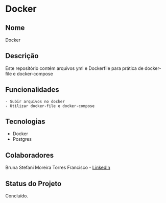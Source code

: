 # Docker

## Nome
Docker

## Descrição
Este repositório contém arquivos yml e Dockerfile para prática de docker-file e docker-compose

## Funcionalidades
    - Subir arquivos no docker
    - Utilizar docker-file e docker-compose
    
## Tecnologias
- Docker
- Postgres

## Colaboradores
Bruna Stefani Moreira Torres Francisco - <a href="https://www.linkedin.com/in/bruna-moreira-torres-francisco/" target="_blank">LinkedIn</a>

## Status do Projeto
Concluído.